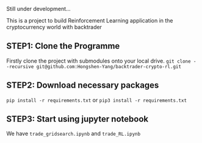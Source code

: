 Still under development...

This is a project to build Reinforcement Learning application in the cryptocurrency world with backtrader

## STEP1: Clone the Programme

Firstly clone the project with submodules onto your local drive.
`git clone --recursive git@github.com:Hongshen-Yang/backtrader-crypto-rl.git`

## STEP2: Download necessary packages

`pip install -r requirements.txt` or `pip3 install -r requirements.txt`

## STEP3: Start using jupyter notebook
We have `trade_gridsearch.ipynb` and `trade_RL.ipynb`